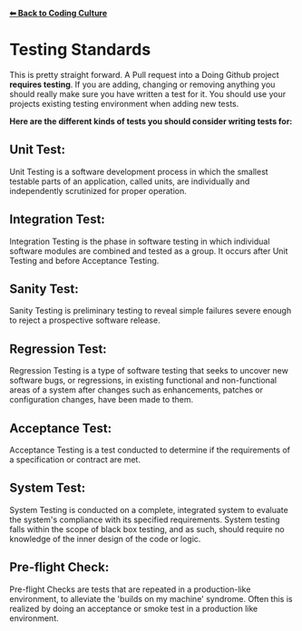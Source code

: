 **[⬅ Back to Coding Culture](README.md)**

# Testing Standards

This is pretty straight forward.  A Pull request into a Doing Github project **requires testing**. If you are adding, changing or removing anything you should really make sure you have written a test for it.  You should use your projects existing testing environment when adding new tests.

**Here are the different kinds of tests you should consider writing tests for:**

## Unit Test:

Unit Testing is a software development process in which the smallest testable parts of an application, called units, are individually and independently scrutinized for proper operation.

## Integration Test:

Integration Testing is the phase in software testing in which individual software modules are combined and tested as a group. It occurs after Unit Testing and before Acceptance Testing.

## Sanity Test:

Sanity Testing is preliminary testing to reveal simple failures severe enough to reject a prospective software release.

## Regression Test:

Regression Testing is a type of software testing that seeks to uncover new software bugs, or regressions, in existing functional and non-functional areas of a system after changes such as enhancements, patches or configuration changes, have been made to them.

## Acceptance Test:

Acceptance Testing is a test conducted to determine if the requirements of a specification or contract are met.

## System Test:

System Testing is conducted on a complete, integrated system to evaluate the system's compliance with its specified requirements. System testing falls within the scope of black box testing, and as such, should require no knowledge of the inner design of the code or logic.

## Pre-flight Check:

Pre-flight Checks are tests that are repeated in a production-like environment, to alleviate the 'builds on my machine' syndrome. Often this is realized by doing an acceptance or smoke test in a production like environment.
